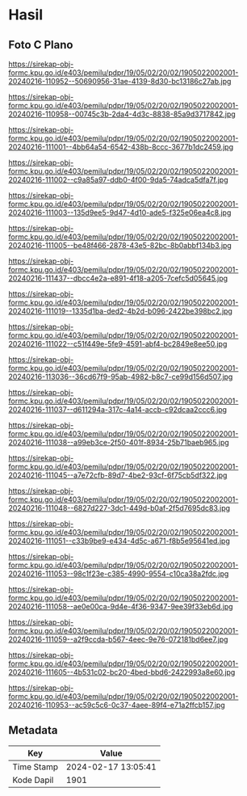 # Hasil

## Foto C Plano

https://sirekap-obj-formc.kpu.go.id/e403/pemilu/pdpr/19/05/02/20/02/1905022002001-20240216-110952--50690956-31ae-4139-8d30-bc13186c27ab.jpg

https://sirekap-obj-formc.kpu.go.id/e403/pemilu/pdpr/19/05/02/20/02/1905022002001-20240216-110958--00745c3b-2da4-4d3c-8838-85a9d3717842.jpg

https://sirekap-obj-formc.kpu.go.id/e403/pemilu/pdpr/19/05/02/20/02/1905022002001-20240216-111001--4bb64a54-6542-438b-8ccc-3677b1dc2459.jpg

https://sirekap-obj-formc.kpu.go.id/e403/pemilu/pdpr/19/05/02/20/02/1905022002001-20240216-111002--c9a85a97-ddb0-4f00-9da5-74adca5dfa7f.jpg

https://sirekap-obj-formc.kpu.go.id/e403/pemilu/pdpr/19/05/02/20/02/1905022002001-20240216-111003--135d9ee5-9d47-4d10-ade5-f325e06ea4c8.jpg

https://sirekap-obj-formc.kpu.go.id/e403/pemilu/pdpr/19/05/02/20/02/1905022002001-20240216-111005--be48f466-2878-43e5-82bc-8b0abbf134b3.jpg

https://sirekap-obj-formc.kpu.go.id/e403/pemilu/pdpr/19/05/02/20/02/1905022002001-20240216-111437--dbcc4e2a-e891-4f18-a205-7cefc5d05645.jpg

https://sirekap-obj-formc.kpu.go.id/e403/pemilu/pdpr/19/05/02/20/02/1905022002001-20240216-111019--1335d1ba-ded2-4b2d-b096-2422be398bc2.jpg

https://sirekap-obj-formc.kpu.go.id/e403/pemilu/pdpr/19/05/02/20/02/1905022002001-20240216-111022--c51f449e-5fe9-4591-abf4-bc2849e8ee50.jpg

https://sirekap-obj-formc.kpu.go.id/e403/pemilu/pdpr/19/05/02/20/02/1905022002001-20240216-113036--36cd67f9-95ab-4982-b8c7-ce99d156d507.jpg

https://sirekap-obj-formc.kpu.go.id/e403/pemilu/pdpr/19/05/02/20/02/1905022002001-20240216-111037--d611294a-317c-4a14-accb-c92dcaa2ccc6.jpg

https://sirekap-obj-formc.kpu.go.id/e403/pemilu/pdpr/19/05/02/20/02/1905022002001-20240216-111038--a99eb3ce-2f50-401f-8934-25b71baeb965.jpg

https://sirekap-obj-formc.kpu.go.id/e403/pemilu/pdpr/19/05/02/20/02/1905022002001-20240216-111045--a7e72cfb-89d7-4be2-93cf-6f75cb5df322.jpg

https://sirekap-obj-formc.kpu.go.id/e403/pemilu/pdpr/19/05/02/20/02/1905022002001-20240216-111048--6827d227-3dc1-449d-b0af-2f5d7695dc83.jpg

https://sirekap-obj-formc.kpu.go.id/e403/pemilu/pdpr/19/05/02/20/02/1905022002001-20240216-111051--c33b9be9-e434-4d5c-a671-f8b5e95641ed.jpg

https://sirekap-obj-formc.kpu.go.id/e403/pemilu/pdpr/19/05/02/20/02/1905022002001-20240216-111053--98c1f23e-c385-4990-9554-c10ca38a2fdc.jpg

https://sirekap-obj-formc.kpu.go.id/e403/pemilu/pdpr/19/05/02/20/02/1905022002001-20240216-111058--ae0e00ca-9d4e-4f36-9347-9ee39f33eb6d.jpg

https://sirekap-obj-formc.kpu.go.id/e403/pemilu/pdpr/19/05/02/20/02/1905022002001-20240216-111059--a2f9ccda-b567-4eec-9e76-072181bd6ee7.jpg

https://sirekap-obj-formc.kpu.go.id/e403/pemilu/pdpr/19/05/02/20/02/1905022002001-20240216-111605--4b531c02-bc20-4bed-bbd6-2422993a8e60.jpg

https://sirekap-obj-formc.kpu.go.id/e403/pemilu/pdpr/19/05/02/20/02/1905022002001-20240216-110953--ac59c5c6-0c37-4aee-89f4-e71a2ffcb157.jpg


## Metadata

| Key        | Value               |
| ---------- | ------------------- |
| Time Stamp | 2024-02-17 13:05:41 |
| Kode Dapil | 1901                |



